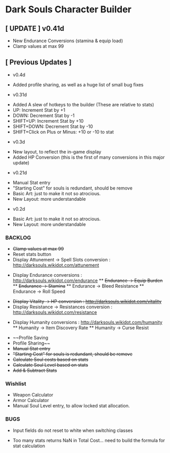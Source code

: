 Dark Souls Character Builder
=====================================

[ UPDATE ] v0.41d
-----------------------------------
* New Endurance Conversions (stamina & equip load)
* Clamp values at max 99

[ Previous Updates ]
-----------------------------------
- v0.4d
* Added profile sharing, as well as a huge list of small bug fixes

- v0.31d
* Added A slew of hotkeys to the builder (These are relative to stats)
* UP: Increment Stat by +1
* DOWN: Decrement Stat by -1
* SHIFT+UP: Increment Stat by +10
* SHIFT+DOWN: Decrement Stat by -10
* SHIFT+Click on Plus or Minus: +10 or -10 to stat
- v0.3d
* New layout, to reflect the in-game display
* Added HP Conversion (this is the first of many conversions in this major update)

- v0.21d
* Manual Stat entry
* "Starting Cost" for souls is redundant, should be remove
* Basic Art: just to make it not so atrocious.
* New Layout: more understandable

- v0.2d
* Basic Art: just to make it not so atrocious.
* New Layout: more understandable

### BACKLOG
* ~~Clamp values at max 99~~
* Reset stats button
* Display Attunement -> Spell Slots conversion : http://darksouls.wikidot.com/attunement
- Display Endurance conversions : http://darksouls.wikidot.com/endurance
** ~~Endurance -> Equip Burden~~
** ~~Endurance -> Stamina~~
** Endurance -> Bleed Resistance
** Endurance -> Roll Speed
* ~~Display Vitality -> HP conversion : http://darksouls.wikidot.com/vitality~~
* Display Resistance -> Resistances conversion : http://darksouls.wikidot.com/resistance
- Display Humanity conversions : http://darksouls.wikidot.com/humanity
** Humanity -> Item Discovery Rate
** Humanity -> Curse Resist
* ~~Profile Saving
* Profile Sharing~~
* ~~Manual Stat entry~~
* ~~"Starting Cost" for souls is redundant, should be remove~~
* ~~Calculate Soul costs based on stats~~
* ~~Calculate Soul Level based on stats~~
* ~~Add & Subtract Stats~~


### Wishlist
* Weapon Calculator
* Armor Calculator
* Manual Soul Level entry, to allow locked stat allocation.


### BUGS
- Input fields do not reset to white when switching classes
* Too many stats returns NaN in Total Cost... need to build the formula for stat calculation